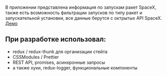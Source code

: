 В приложении представлена информация по запускам ракет SpaceX, также есть возможность фильтрации запусков по типу ракет и запускательной установки, все данные берутся с октрытых API SpaceX.  
[Демо](https://spacex-launches-lors.netlify.app)   

## При разработке использовал:
* redux / redux-thunk для организации стейта
* CSSModules / Prettier
* REST API, promises, асинхронные запросы
* а также хуки, redux-logger, функциональные компоненты
